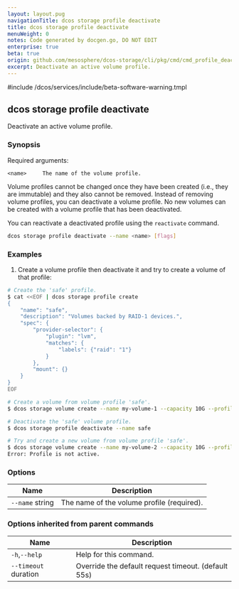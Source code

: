 ```yaml
---
layout: layout.pug
navigationTitle: dcos storage profile deactivate
title: dcos storage profile deactivate
menuWeight: 0
notes: Code generated by docgen.go, DO NOT EDIT
enterprise: true
beta: true
origin: github.com/mesosphere/dcos-storage/cli/pkg/cmd/cmd_profile_deactivate.go
excerpt: Deactivate an active volume profile.
---
```

#include /dcos/services/include/beta-software-warning.tmpl

## dcos storage profile deactivate

Deactivate an active volume profile.

### Synopsis

Required arguments:

    <name>     The name of the volume profile.

Volume profiles cannot be changed once they have been created (i.e., they are
immutable) and they also cannot be removed. Instead of removing volume
profiles, you can deactivate a volume profile. No new volumes can be created
with a volume profile that has been deactivated.

You can reactivate a deactivated profile using the `reactivate` command.

```bash
dcos storage profile deactivate --name <name> [flags]
```

### Examples

1. Create a volume profile then deactivate it and try to create a volume of that profile:

```bash
# Create the 'safe' profile.
$ cat <<EOF | dcos storage profile create
{
    "name": "safe",
    "description": "Volumes backed by RAID-1 devices.",
    "spec": {
        "provider-selector": {
            "plugin": "lvm",
            "matches": {
                "labels": {"raid": "1"}
            }
        },
        "mount": {}
    }
}
EOF

# Create a volume from volume profile 'safe'.
$ dcos storage volume create --name my-volume-1 --capacity 10G --profile safe

# Deactivate the 'safe' volume profile.
$ dcos storage profile deactivate --name safe

# Try and create a new volume from volume profile 'safe'.
$ dcos storage volume create --name my-volume-2 --capacity 10G --profile safe
Error: Profile is not active.
```

### Options

Name | Description
--- | ---
`--name` string | The name of the volume profile (required).

### Options inherited from parent commands

Name | Description
--- | ---
`-h`,`--help` | Help for this command.
`--timeout` duration | Override the default request timeout. (default 55s)


